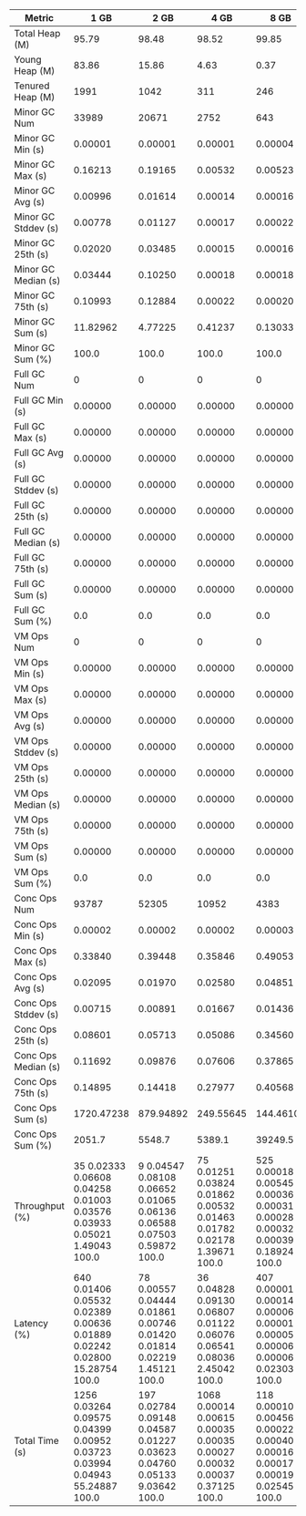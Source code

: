 | Metric | 1 GB | 2 GB | 4 GB | 8 GB |
|------|----|----|----|----|
| Total Heap (M) | 95.79 | 98.48 | 98.52 | 99.85 |
| Young Heap (M) | 83.86 | 15.86 | 4.63 | 0.37 |
| Tenured Heap (M) | 1991 | 1042 | 311 | 246 |
| Minor GC Num | 33989 | 20671 | 2752 | 643 |
| Minor GC Min (s) | 0.00001 | 0.00001 | 0.00001 | 0.00004 |
| Minor GC Max (s) | 0.16213 | 0.19165 | 0.00532 | 0.00523 |
| Minor GC Avg (s) | 0.00996 | 0.01614 | 0.00014 | 0.00016 |
| Minor GC Stddev (s) | 0.00778 | 0.01127 | 0.00017 | 0.00022 |
| Minor GC 25th (s) | 0.02020 | 0.03485 | 0.00015 | 0.00016 |
| Minor GC Median (s) | 0.03444 | 0.10250 | 0.00018 | 0.00018 |
| Minor GC 75th (s) | 0.10993 | 0.12884 | 0.00022 | 0.00020 |
| Minor GC Sum (s) | 11.82962 | 4.77225 | 0.41237 | 0.13033 |
| Minor GC Sum (%) | 100.0 | 100.0 | 100.0 | 100.0 |
| Full GC Num | 0 | 0 | 0 | 0 |
| Full GC Min (s) | 0.00000 | 0.00000 | 0.00000 | 0.00000 |
| Full GC Max (s) | 0.00000 | 0.00000 | 0.00000 | 0.00000 |
| Full GC Avg (s) | 0.00000 | 0.00000 | 0.00000 | 0.00000 |
| Full GC Stddev (s) | 0.00000 | 0.00000 | 0.00000 | 0.00000 |
| Full GC 25th (s) | 0.00000 | 0.00000 | 0.00000 | 0.00000 |
| Full GC Median (s) | 0.00000 | 0.00000 | 0.00000 | 0.00000 |
| Full GC 75th (s) | 0.00000 | 0.00000 | 0.00000 | 0.00000 |
| Full GC Sum (s) | 0.00000 | 0.00000 | 0.00000 | 0.00000 |
| Full GC Sum (%) | 0.0 | 0.0 | 0.0 | 0.0 |
| VM Ops Num | 0 | 0 | 0 | 0 |
| VM Ops Min (s) | 0.00000 | 0.00000 | 0.00000 | 0.00000 |
| VM Ops Max (s) | 0.00000 | 0.00000 | 0.00000 | 0.00000 |
| VM Ops Avg (s) | 0.00000 | 0.00000 | 0.00000 | 0.00000 |
| VM Ops Stddev (s) | 0.00000 | 0.00000 | 0.00000 | 0.00000 |
| VM Ops 25th (s) | 0.00000 | 0.00000 | 0.00000 | 0.00000 |
| VM Ops Median (s) | 0.00000 | 0.00000 | 0.00000 | 0.00000 |
| VM Ops 75th (s) | 0.00000 | 0.00000 | 0.00000 | 0.00000 |
| VM Ops Sum (s) | 0.00000 | 0.00000 | 0.00000 | 0.00000 |
| VM Ops Sum (%) | 0.0 | 0.0 | 0.0 | 0.0 |
| Conc Ops Num | 93787 | 52305 | 10952 | 4383 |
| Conc Ops Min (s) | 0.00002 | 0.00002 | 0.00002 | 0.00003 |
| Conc Ops Max (s) | 0.33840 | 0.39448 | 0.35846 | 0.49053 |
| Conc Ops Avg (s) | 0.02095 | 0.01970 | 0.02580 | 0.04851 |
| Conc Ops Stddev (s) | 0.00715 | 0.00891 | 0.01667 | 0.01436 |
| Conc Ops 25th (s) | 0.08601 | 0.05713 | 0.05086 | 0.34560 |
| Conc Ops Median (s) | 0.11692 | 0.09876 | 0.07606 | 0.37865 |
| Conc Ops 75th (s) | 0.14895 | 0.14418 | 0.27977 | 0.40568 |
| Conc Ops Sum (s) | 1720.47238 | 879.94892 | 249.55645 | 144.46108 |
| Conc Ops Sum (%) | 2051.7 | 5548.7 | 5389.1 | 39249.5 |
| Throughput (%) | 35	0.02333	0.06608	0.04258	0.01003	0.03576	0.03933	0.05021	1.49043	100.0 | 9	0.04547	0.08108	0.06652	0.01065	0.06136	0.06588	0.07503	0.59872	100.0 | 75	0.01251	0.03824	0.01862	0.00532	0.01463	0.01782	0.02178	1.39671	100.0 | 525	0.00018	0.00545	0.00036	0.00031	0.00028	0.00032	0.00039	0.18924	100.0 |
| Latency (%) | 640	0.01406	0.05532	0.02389	0.00636	0.01889	0.02242	0.02800	15.28754	100.0 | 78	0.00557	0.04444	0.01861	0.00746	0.01420	0.01814	0.02219	1.45121	100.0 | 36	0.04828	0.09130	0.06807	0.01122	0.06076	0.06541	0.08036	2.45042	100.0 | 407	0.00001	0.00014	0.00006	0.00001	0.00005	0.00006	0.00006	0.02303	100.0 |
| Total Time (s) | 1256	0.03264	0.09575	0.04399	0.00952	0.03723	0.03994	0.04943	55.24887	100.0 | 197	0.02784	0.09148	0.04587	0.01227	0.03623	0.04760	0.05133	9.03642	100.0 | 1068	0.00014	0.00615	0.00035	0.00035	0.00027	0.00032	0.00037	0.37125	100.0 | 118	0.00010	0.00456	0.00022	0.00040	0.00016	0.00017	0.00019	0.02545	100.0 |

